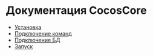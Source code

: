 # Документация CocosCore

* [Установка](install/install.md)
* [Подключение команд](install/commands.md)
* [Подключение БД](install/db.md)
* [Запуск](install/start.md)
